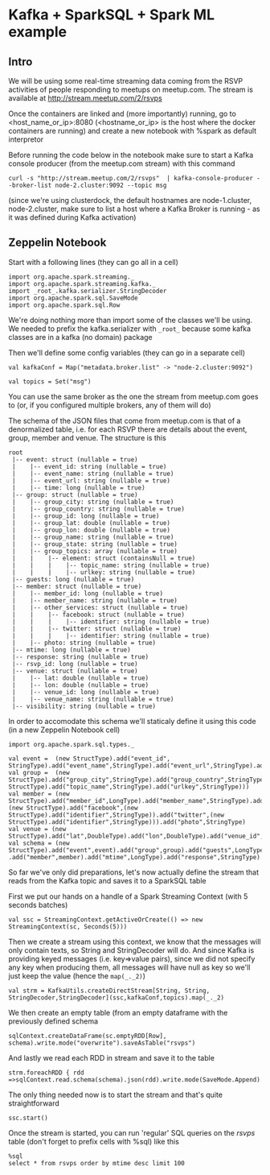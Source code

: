 # Kafka + SparkSQL + Spark ML example

## Intro

We will be using some real-time streaming data coming from the RSVP activities of people responding to meetups on meetup.com. The stream is available at http://stream.meetup.com/2/rsvps

Once the containers are linked and (more importantly) running, go to <host_name_or_ip>:8080 (<hostname_or_ip> is the host where the docker containers are running) and create a new notebook with %spark as default interpretor

Before running the code below in the notebook make sure to start a Kafka console producer (from the meetup.com stream) with this command

```
curl -s "http://stream.meetup.com/2/rsvps"  | kafka-console-producer --broker-list node-2.cluster:9092 --topic msg
```

(since we're using clusterdock, the default hostnames are node-1.cluster, node-2.cluster, make sure to list a host where a Kafka Broker is running - as it was defined during Kafka activation)

## Zeppelin Notebook

Start with a following lines (they can go all in a cell) 

```
import org.apache.spark.streaming._
import org.apache.spark.streaming.kafka._
import _root_.kafka.serializer.StringDecoder
import org.apache.spark.sql.SaveMode
import org.apache.spark.sql.Row
```
We're doing nothing more than import some of the classes we'll be using. We needed to prefix the kafka.serializer with ```_root_``` because some kafka classes are in a kafka (no domain) package

Then we'll define some config variables (they can go in a separate cell)
```
val kafkaConf = Map("metadata.broker.list" -> "node-2.cluster:9092")

val topics = Set("msg")
```
You can use the same broker as the one the stream from meetup.com goes to (or, if you configured multiple brokers, any of them will do)

The schema of the JSON files that come from meetup.com is that of a denormalized table, i.e. for each RSVP there are details about the event, group, member and venue. The structure is this 
```
root
 |-- event: struct (nullable = true)
 |    |-- event_id: string (nullable = true)
 |    |-- event_name: string (nullable = true)
 |    |-- event_url: string (nullable = true)
 |    |-- time: long (nullable = true)
 |-- group: struct (nullable = true)
 |    |-- group_city: string (nullable = true)
 |    |-- group_country: string (nullable = true)
 |    |-- group_id: long (nullable = true)
 |    |-- group_lat: double (nullable = true)
 |    |-- group_lon: double (nullable = true)
 |    |-- group_name: string (nullable = true)
 |    |-- group_state: string (nullable = true)
 |    |-- group_topics: array (nullable = true)
 |    |    |-- element: struct (containsNull = true)
 |    |    |    |-- topic_name: string (nullable = true)
 |    |    |    |-- urlkey: string (nullable = true)
 |-- guests: long (nullable = true)
 |-- member: struct (nullable = true)
 |    |-- member_id: long (nullable = true)
 |    |-- member_name: string (nullable = true)
 |    |-- other_services: struct (nullable = true)
 |    |    |-- facebook: struct (nullable = true)
 |    |    |    |-- identifier: string (nullable = true)
 |    |    |-- twitter: struct (nullable = true)
 |    |    |    |-- identifier: string (nullable = true)
 |    |-- photo: string (nullable = true)
 |-- mtime: long (nullable = true)
 |-- response: string (nullable = true)
 |-- rsvp_id: long (nullable = true)
 |-- venue: struct (nullable = true)
 |    |-- lat: double (nullable = true)
 |    |-- lon: double (nullable = true)
 |    |-- venue_id: long (nullable = true)
 |    |-- venue_name: string (nullable = true)
 |-- visibility: string (nullable = true)
```

In order to accomodate this schema we'll staticaly define it using this code (in a new Zeppelin Notebook cell)

```
import org.apache.spark.sql.types._

val event =  (new StructType).add("event_id", StringType).add("event_name",StringType).add("event_url",StringType).add("time",LongType)
val group =  (new StructType).add("group_city",StringType).add("group_country",StringType).add("group_id",LongType).add("group_lat",DoubleType).add("group_lon",DoubleType).add("group_name",StringType).add("group_state",StringType).add("group_topics",ArrayType((new StructType).add("topic_name",StringType).add("urlkey",StringType)))
val member = (new StructType).add("member_id",LongType).add("member_name",StringType).add("other_services",(new StructType).add("facebook",(new StructType).add("identifier",StringType)).add("twitter",(new StructType).add("identifier",StringType))).add("photo",StringType)
val venue = (new StructType).add("lat",DoubleType).add("lon",DoubleType).add("venue_id",LongType).add("venue_name",StringType)
val schema = (new StructType).add("event",event).add("group",group).add("guests",LongType)
.add("member",member).add("mtime",LongType).add("response",StringType).add("rsvp_id",LongType).add("venue",venue).add("visibility",StringType)
```
So far we've only did preparations, let's now actually define the stream that reads from the Kafka topic and saves it to a SparkSQL table 

First we put our hands on a handle of a Spark Streaming Context (with 5 seconds batches)
```
val ssc = StreamingContext.getActiveOrCreate(() => new StreamingContext(sc, Seconds(5)))
```
Then we create a stream using this context, we know that the messages will only contain texts, so String and StringDecoder will do. And since Kafka is providing keyed messages (i.e. key=>value pairs), since we did not specify any key when producing them, all messages will have null as key so we'll just keep the value (hence the ```map(_._2)```)
```
val strm = KafkaUtils.createDirectStream[String, String, StringDecoder,StringDecoder](ssc,kafkaConf,topics).map(_._2)
```
We then create an empty table (from an empty dataframe with the previously defined schema
```
sqlContext.createDataFrame(sc.emptyRDD[Row], schema).write.mode("overwrite").saveAsTable("rsvps")
```
And lastly we read each RDD in stream and save it to the table
```
strm.foreachRDD { rdd =>sqlContext.read.schema(schema).json(rdd).write.mode(SaveMode.Append).saveAsTable("rsvps")}
```
The only thing needed now is to start the stream and that's quite straightforward 
```
ssc.start()
```
Once the stream is started, you can run 'regular' SQL queries on the *rsvps* table (don't forget to prefix cells with %sql) like this 
```
%sql
select * from rsvps order by mtime desc limit 100
```

